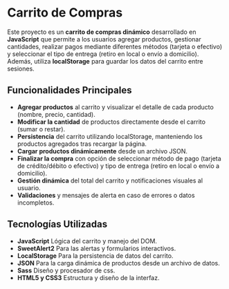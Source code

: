 # Carrito de Compras

Este proyecto es un **carrito de compras dinámico** desarrollado en **JavaScript** que permite a los usuarios agregar productos, gestionar cantidades, realizar pagos mediante diferentes métodos (tarjeta o efectivo) y seleccionar el tipo de entrega (retiro en local o envío a domicilio). Además, utiliza **localStorage** para guardar los datos del carrito entre sesiones.

## Funcionalidades Principales

- **Agregar productos** al carrito y visualizar el detalle de cada producto (nombre, precio, cantidad).
- **Modificar la cantidad** de productos directamente desde el carrito (sumar o restar).
- **Persistencia** del carrito utilizando localStorage, manteniendo los productos agregados tras recargar la página.
- **Cargar productos dinámicamente** desde un archivo JSON.
- **Finalizar la compra** con opción de seleccionar método de pago (tarjeta de crédito/débito o efectivo) y tipo de entrega (retiro en local o envío a domicilio).
- **Gestión dinámica** del total del carrito y notificaciones visuales al usuario.
- **Validaciones** y mensajes de alerta en caso de errores o datos incompletos.

## Tecnologías Utilizadas
- **JavaScript** Lógica del carrito y manejo del DOM.
- **SweetAlert2** Para las alertas y formularios interactivos.
- **LocalStorage** Para la persistencia de datos del carrito.
- **JSON** Para la carga dinámica de productos desde un archivo de datos.
- **Sass** Diseño y procesador de css.
- **HTML5 y CSS3** Estructura y diseño de la interfaz.